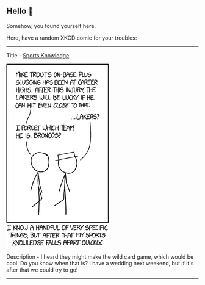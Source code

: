 ## Hello 👀

Somehow, you found yourself here.

Here, have a random XKCD comic for your troubles:

-----------------------------------

Title - [Sports Knowledge](https://xkcd.com/1859)

![Sports Knowledge](./random_comic.png)

Description - I heard they might make the wild card game, which would be cool. Do you know when that is? I have a wedding next weekend, but if it's after that we could try to go!

-----------------------------------